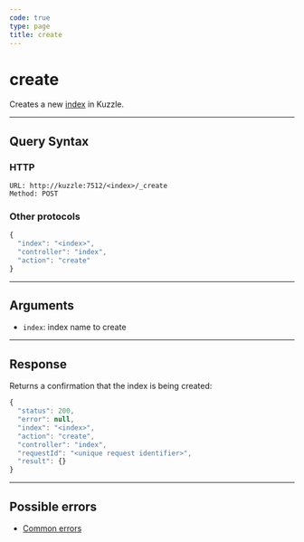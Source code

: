 ```yaml
---
code: true
type: page
title: create
---
```


# create


Creates a new [index](/core/2/guides/essentials/store-access-data) in Kuzzle.  

---

## Query Syntax

### HTTP

```http
URL: http://kuzzle:7512/<index>/_create
Method: POST
```

### Other protocols

```js
{
  "index": "<index>",
  "controller": "index",
  "action": "create"
}
```

---

## Arguments

- `index`: index name to create

---

## Response

Returns a confirmation that the index is being created:

```js
{
  "status": 200,
  "error": null,
  "index": "<index>",
  "action": "create",
  "controller": "index",
  "requestId": "<unique request identifier>",
  "result": {}
}
```

---

## Possible errors

- [Common errors](/core/2/api/essentials/errors#common-errors)
